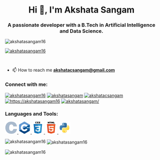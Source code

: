 <h1 align="center">Hi 👋, I'm Akshata Sangam</h1>
<h3 align="center">A passionate developer with a B.Tech in Artificial Intelligence and Data Science.</h3>

<p align="left"> <img src="https://komarev.com/ghpvc/?username=akshatasangam16&label=Profile%20views&color=0e75b6&style=flat" alt="akshatasangam16" /> </p>

<p align="left"> <a href="https://github.com/ryo-ma/github-profile-trophy"><img src="https://github-profile-trophy.vercel.app/?username=akshatasangam16" alt="akshatasangam16" /></a> </p>

<p align="left"> <a href="https://twitter.com/" target="blank"><img src="https://img.shields.io/twitter/follow/?logo=twitter&style=for-the-badge" alt="" /></a> </p>

- 📫 How to reach me **akshatacsangam@gmail.com**

<h3 align="left">Connect with me:</h3>
<p align="left">
<a href="https://linkedin.com/in/akshatasangam16" target="blank"><img align="center" src="https://raw.githubusercontent.com/rahuldkjain/github-profile-readme-generator/master/src/images/icons/Social/linked-in-alt.svg" alt="akshatasangam16" height="30" width="40" /></a>
<a href="https://kaggle.com/akshatasangam" target="blank"><img align="center" src="https://raw.githubusercontent.com/rahuldkjain/github-profile-readme-generator/master/src/images/icons/Social/kaggle.svg" alt="akshatasangam" height="30" width="40" /></a>
<a href="https://www.codechef.com/users/akshatacsangam" target="blank"><img align="center" src="https://cdn.jsdelivr.net/npm/simple-icons@3.1.0/icons/codechef.svg" alt="akshatacsangam" height="30" width="40" /></a>
<a href="https://www.hackerrank.com/https://akshatasangam16" target="blank"><img align="center" src="https://raw.githubusercontent.com/rahuldkjain/github-profile-readme-generator/master/src/images/icons/Social/hackerrank.svg" alt="https://akshatasangam16" height="30" width="40" /></a>
<a href="https://www.leetcode.com/akshatasangam/" target="blank"><img align="center" src="https://raw.githubusercontent.com/rahuldkjain/github-profile-readme-generator/master/src/images/icons/Social/leet-code.svg" alt="akshatasangam/" height="30" width="40" /></a>
</p>

<h3 align="left">Languages and Tools:</h3>
<p align="left"> <a href="https://www.cprogramming.com/" target="_blank" rel="noreferrer"> <img src="https://raw.githubusercontent.com/devicons/devicon/master/icons/c/c-original.svg" alt="c" width="40" height="40"/> </a> <a href="https://www.w3schools.com/cpp/" target="_blank" rel="noreferrer"> <img src="https://raw.githubusercontent.com/devicons/devicon/master/icons/cplusplus/cplusplus-original.svg" alt="cplusplus" width="40" height="40"/> </a> <a href="https://www.w3schools.com/css/" target="_blank" rel="noreferrer"> <img src="https://raw.githubusercontent.com/devicons/devicon/master/icons/css3/css3-original-wordmark.svg" alt="css3" width="40" height="40"/> </a> <a href="https://www.w3.org/html/" target="_blank" rel="noreferrer"> <img src="https://raw.githubusercontent.com/devicons/devicon/master/icons/html5/html5-original-wordmark.svg" alt="html5" width="40" height="40"/> </a> <a href="https://www.python.org" target="_blank" rel="noreferrer"> <img src="https://raw.githubusercontent.com/devicons/devicon/master/icons/python/python-original.svg" alt="python" width="40" height="40"/> </a> </p>

<p><img align="left" src="https://github-readme-stats.vercel.app/api/top-langs?username=akshatasangam16&show_icons=true&locale=en&layout=compact" alt="akshatasangam16"/></p>

<p>&nbsp;<img align="center" src="https://github-readme-stats.vercel.app/api?username=akshatasangam16&show_icons=true&locale=en" alt="akshatasangam16"/></p>

<p><img align="center" src="https://github-readme-streak-stats.herokuapp.com/?user=akshatasangam16&" alt="akshatasangam16" /></p>
